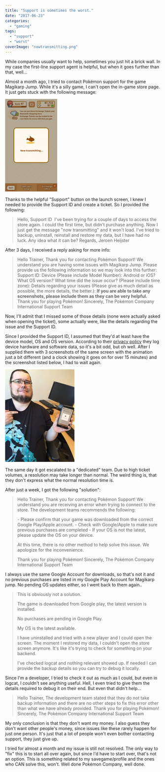 ```yaml
---
title: "Support is sometimes the worst."
date: "2017-06-23"
categories: 
  - "gaming"
tags: 
  - "support"
  - "worst"
coverImage: "nowtransmitting.png"
---
```


While companies usually want to help, sometimes you just hit a brick wall. In my case the first-line support agent is helpful, but when it goes further than that, well...

Almost a month ago, I tried to contact Pokémon support for the game Magikarp Jump. While it's a silly game, I can't open the in-game store page. It just gets stuck with the following message:

![](images/Screenshot_20170623-093854-169x300.png)

Thanks to the helpful "Support" button on the launch screen, I knew I needed to provide the Support ID and create a ticket. So I provided the following:

> Hello, Support ID <redacted> I've been trying for a couple of days to access the store again. I could the first time, but didn't purchase anything. Now I just get the message "now transmitting" and it won't load. I've tried to backup, uninstall, reinstall and restore my data, but I have had no luck. Any idea what it can be? Regards, Jeroen Heijster

After 3 days, I received a reply asking for more info:

> Hello Trainer, Thank you for contacting Pokémon Support! We understand you are having some issues with Magikarp Jump. Please provide us the following information so we may look into this further: Support ID: Device (Please include Model Number): Android or iOS? What OS version? What time did the issue occur? (Please include time zone): Details regarding your issues (Please give as much detail as possible, the more details, the better.): **If you are able to take any screenshots, please include them as they can be very helpful.** Thank you for playing Pokémon! Sincerely, The Pokémon Company International Support Team

Now, I'll admit that I missed some of those details (none were actually asked when opening the ticket), some actually were, like the details regarding the issue and the Support ID.

Since I provided the Support ID, I assumed that they'd at least have the device model, OS and OS version. According to their [privacy policy](http://www.apppokemon.com/koiking/webview/kiyaku/kiyaku002/policy.html) they log device hardware and software data, so it's a bit odd, but oh well. After I supplied them with 3 screenshots of the same screen with the animation just a bit different (and a clock showing it goes on for over 15 minutes) and the screenshot listed below, I had to wait again.

![](images/received_1484075364949304-225x300.jpeg)

The same day it got escalated to a "dedicated" team. Due to high ticket volumes, a resolution may take longer than normal. The weird thing is, that they don't express what the normal resolution time is.

After just a week, I got the following "solution":

> Hello Trainer, Thank you for contacting Pokémon Support! We understand you are receiving an error when trying to connect to the store. The development teams recommends the following:
> 
> \- Please confirm that your game was downloaded from the correct Google Play/Apple account. - Check with Google/Apple to make sure previous purchases are completed - If your OS is not the latest, please update the OS on your device.
> 
> At this time, there is no other method to help solve this issue. We apologize for the inconvenience.
> 
> Thank you for playing Pokémon! Sincerely, The Pokémon Company International Support Team

I always use the same Google Account for downloads, so that's not it and no previous purchases are listed in my Google Play Account for Magikarp jump. No pending OS updates either, so I went back to them again..

> This is obviously not a solution.
> 
> The game is downloaded from Google play, the latest version is installed.
> 
> No purchases are pending in Google Play.
> 
> My OS is the latest available.
> 
> I have uninstalled and tried with a new player and I could open the screen. The moment I restored my data, I couldn't open the store screen anymore. It's like it's trying to check for something on your backend.
> 
> I've checked logcat and nothing relevant showed up. If needed I can provide the backup details so you can try to debug it locally.

Since I'm a developer, I tried to check it out as much as I could, but even in logcat, I couldn't see anything useful. Hell, I even tried to give them the details required to debug it on their end. But even that didn't help...

> Hello Trainer, The development team stated that they do not take backup information and there are no other steps to fix this error other than what we have already provided. Thank you for playing Pokémon! Sincerely, The Pokémon Company International Support Team

My only conclusion is that they don't want my money. I also guess they don't want other people's money, since issues like these rarely happen for just one person. It's just that a lot of people won't even bother contacting support, they just give up.

I tried for almost a month and my issue is still not resolved. The only way to "fix" this is to start all over again, but since I'd have to start over, that's not an option. This is something related to my savegame/profile and the ones who CAN solve this, won't. Well done Pokémon Company, well done.

